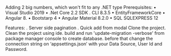 Adding 2 big numbers, which won't fit to any .NET type
Prerequisites: 
•	Visual Studio 2019
•	.Net Core 2.2 SDK
.   CLI 8.3.5
•	EntityFrameworkCore
•	Angular 8.
•	Bootstarp 4
•	Angular Material 8.2.0
•	SQL SQLEXPRESS 12

Features:
. Server side pagination
. Quick add from modal
Clone the project. Clean the project using ide. build and run 'update-migration -verbose' from package manager console to create database.  before that change the connection string on ‘appsettings.json’ with your Data Source, User Id and Password.
